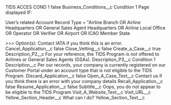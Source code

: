 <?xml version="1.0" encoding="UTF-8"?>
<CustomMetadata xmlns="http://soap.sforce.com/2006/04/metadata" xmlns:xsi="http://www.w3.org/2001/XMLSchema-instance" xmlns:xsd="http://www.w3.org/2001/XMLSchema">
    <label>TIDS ACCES COND 1</label>
    <protected>false</protected>
    <values>
        <field>Business_Conditions__c</field>
        <value xsi:type="xsd:string">Condition 1 Page displayed IF:

User’s related Account Record Type =
&quot;Airline Branch OR Airline Headquarters OR General Sales Agent Headquarters OR Airline Local Office OR Operator OR Verifier OR Airport OR ICAO Member State

&gt;&gt;&gt; Option(s): Contact IATA if you think this is an error.</value>
    </values>
    <values>
        <field>Cancel_Application__c</field>
        <value xsi:type="xsd:boolean">false</value>
    </values>
    <values>
        <field>Close_Vetting__c</field>
        <value xsi:type="xsd:boolean">false</value>
    </values>
    <values>
        <field>Create_a_Case__c</field>
        <value xsi:type="xsd:boolean">true</value>
    </values>
    <values>
        <field>Description_P2__c</field>
        <value xsi:type="xsd:string">For your reference, the TIDS Program is not offered to Airlines or General Sales Agents (GSAs).</value>
    </values>
    <values>
        <field>Description_P3__c</field>
        <value xsi:type="xsd:string">Condition 1</value>
    </values>
    <values>
        <field>Description__c</field>
        <value xsi:type="xsd:string">Per our records, your company is currently registered on our Customer Portal under an account type that is not eligible to the TIDS Program.</value>
    </values>
    <values>
        <field>Discard_Application__c</field>
        <value xsi:type="xsd:boolean">false</value>
    </values>
    <values>
        <field>Open_A_Case_Text__c</field>
        <value xsi:type="xsd:string">Contact us if you think there is an error with your company details</value>
    </values>
    <values>
        <field>Recall_Application__c</field>
        <value xsi:type="xsd:boolean">false</value>
    </values>
    <values>
        <field>Resume_Application__c</field>
        <value xsi:type="xsd:boolean">false</value>
    </values>
    <values>
        <field>Subtitle__c</field>
        <value xsi:type="xsd:string">Oops, you do not appear to be eligible to the TIDS Program</value>
    </values>
    <values>
        <field>Visit_A_Website_Text__c</field>
        <value xsi:nil="true"/>
    </values>
    <values>
        <field>Visit_URL__c</field>
        <value xsi:nil="true"/>
    </values>
    <values>
        <field>Yellow_Section_Header__c</field>
        <value xsi:type="xsd:string">What can I do?</value>
    </values>
    <values>
        <field>Yellow_Section_Text__c</field>
        <value xsi:nil="true"/>
    </values>
</CustomMetadata>
